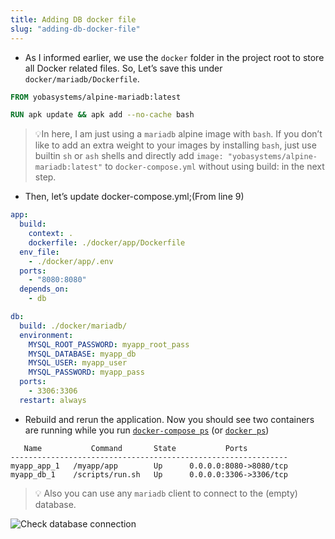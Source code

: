 ```yaml
---
title: Adding DB docker file
slug: "adding-db-docker-file"
---
```


- As I informed earlier, we use the `docker` folder in the project root to store all Docker related files. So, Let’s save this under `docker/mariadb/Dockerfile`.

```dockerfile
FROM yobasystems/alpine-mariadb:latest

RUN apk update && apk add --no-cache bash
```

> 💡In here, I am just using a `mariadb` alpine image with `bash`. If you don’t like to add an extra weight to your images by installing `bash`, just use builtin `sh` or `ash` shells and directly add `image: "yobasystems/alpine-mariadb:latest"` to `docker-compose.yml` without using build: in the next step.

- Then, let’s update docker-compose.yml;(From line 9)

```yml
app:
  build:
    context: .
    dockerfile: ./docker/app/Dockerfile
  env_file:
    - ./docker/app/.env
  ports:
    - "8080:8080"
  depends_on:
    - db

db:
  build: ./docker/mariadb/
  environment:
    MYSQL_ROOT_PASSWORD: myapp_root_pass
    MYSQL_DATABASE: myapp_db
    MYSQL_USER: myapp_user
    MYSQL_PASSWORD: myapp_pass
  ports:
    - 3306:3306
  restart: always
```

- Rebuild and rerun the application. Now you should see two containers are running while you run [`docker-compose ps`](https://docs.docker.com/compose/reference/ps/) (or [`docker ps`](https://docs.docker.com/engine/reference/commandline/ps/))

```
   Name           Command       State           Ports         
--------------------------------------------------------------
myapp_app_1   /myapp/app        Up      0.0.0.0:8080->8080/tcp
myapp_db_1    /scripts/run.sh   Up      0.0.0.0:3306->3306/tcp
```

>💡 Also you can use any `mariadb` client to connect to the (empty) database.

![Check database connection](/docs/a7.check_db_connection.png)